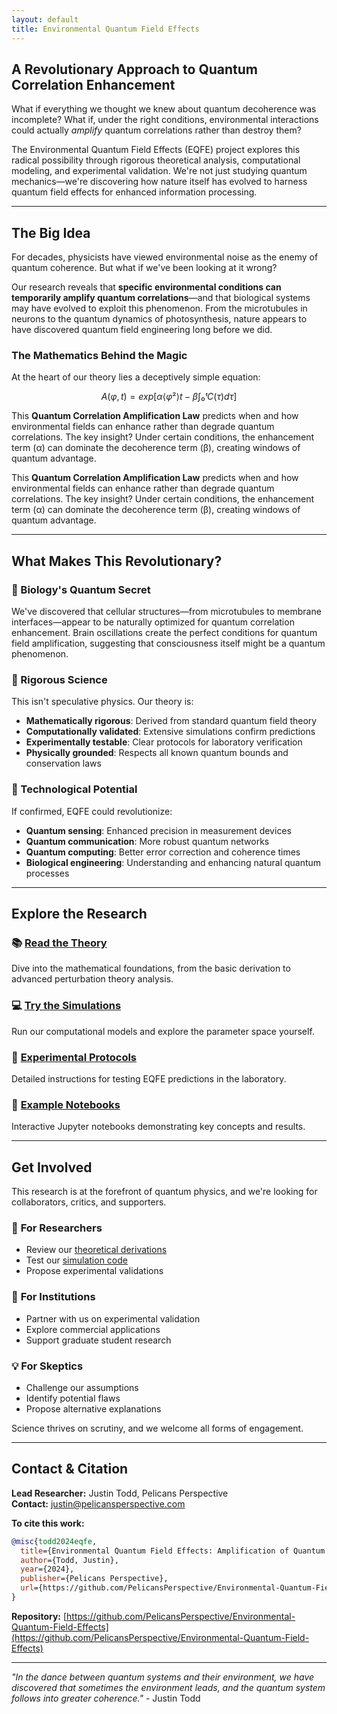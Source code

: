 ```yaml
---
layout: default
title: Environmental Quantum Field Effects
---
```


## A Revolutionary Approach to Quantum Correlation Enhancement

What if everything we thought we knew about quantum decoherence was incomplete? What if, under the right conditions, environmental interactions could actually *amplify* quantum correlations rather than destroy them?

The Environmental Quantum Field Effects (EQFE) project explores this radical possibility through rigorous theoretical analysis, computational modeling, and experimental validation. We're not just studying quantum mechanics—we're discovering how nature itself has evolved to harness quantum field effects for enhanced information processing.

---

## The Big Idea

For decades, physicists have viewed environmental noise as the enemy of quantum coherence. But what if we've been looking at it wrong?

Our research reveals that **specific environmental conditions can temporarily amplify quantum correlations**—and that biological systems may have evolved to exploit this phenomenon. From the microtubules in neurons to the quantum dynamics of photosynthesis, nature appears to have discovered quantum field engineering long before we did.

### The Mathematics Behind the Magic

At the heart of our theory lies a deceptively simple equation:

```math
A(φ,t) = exp[α⟨φ²⟩t - β∫₀ᵗ C(τ) dτ]
```

This **Quantum Correlation Amplification Law** predicts when and how environmental fields can enhance rather than degrade quantum correlations. The key insight? Under certain conditions, the enhancement term (α) can dominate the decoherence term (β), creating windows of quantum advantage.

This **Quantum Correlation Amplification Law** predicts when and how environmental fields can enhance rather than degrade quantum correlations. The key insight? Under certain conditions, the enhancement term (α) can dominate the decoherence term (β), creating windows of quantum advantage.

---

## What Makes This Revolutionary?

### 🧬 Biology's Quantum Secret
We've discovered that cellular structures—from microtubules to membrane interfaces—appear to be naturally optimized for quantum correlation enhancement. Brain oscillations create the perfect conditions for quantum field amplification, suggesting that consciousness itself might be a quantum phenomenon.

### 🔬 Rigorous Science
This isn't speculative physics. Our theory is:
- **Mathematically rigorous**: Derived from standard quantum field theory
- **Computationally validated**: Extensive simulations confirm predictions
- **Experimentally testable**: Clear protocols for laboratory verification
- **Physically grounded**: Respects all known quantum bounds and conservation laws

### 🚀 Technological Potential
If confirmed, EQFE could revolutionize:
- **Quantum sensing**: Enhanced precision in measurement devices
- **Quantum communication**: More robust quantum networks
- **Quantum computing**: Better error correction and coherence times
- **Biological engineering**: Understanding and enhancing natural quantum processes

---

## Explore the Research

### 📚 **[Read the Theory](https://github.com/PelicansPerspective/Environmental-Quantum-Field-Effects/tree/main/theory/)**
Dive into the mathematical foundations, from the basic derivation to advanced perturbation theory analysis.

### 💻 **[Try the Simulations](https://github.com/PelicansPerspective/Environmental-Quantum-Field-Effects/tree/main/simulations/)**
Run our computational models and explore the parameter space yourself.

### 🔬 **[Experimental Protocols](https://github.com/PelicansPerspective/Environmental-Quantum-Field-Effects/tree/main/experiments/)**
Detailed instructions for testing EQFE predictions in the laboratory.

### 📖 **[Example Notebooks](https://github.com/PelicansPerspective/Environmental-Quantum-Field-Effects/tree/main/examples/)**
Interactive Jupyter notebooks demonstrating key concepts and results.

---

## Get Involved

This research is at the forefront of quantum physics, and we're looking for collaborators, critics, and supporters.

### 🤝 **For Researchers**
- Review our [theoretical derivations](https://github.com/PelicansPerspective/Environmental-Quantum-Field-Effects/tree/main/theory/)
- Test our [simulation code](https://github.com/PelicansPerspective/Environmental-Quantum-Field-Effects/tree/main/simulations/)
- Propose experimental validations

### 🏢 **For Institutions**
- Partner with us on experimental validation
- Explore commercial applications
- Support graduate student research

### 💡 **For Skeptics**
- Challenge our assumptions
- Identify potential flaws
- Propose alternative explanations

Science thrives on scrutiny, and we welcome all forms of engagement.

---

## Contact & Citation

**Lead Researcher:** Justin Todd, Pelicans Perspective  
**Contact:** [justin@pelicansperspective.com](mailto:justin@pelicansperspective.com)

**To cite this work:**
```bibtex
@misc{todd2024eqfe,
  title={Environmental Quantum Field Effects: Amplification of Quantum Correlations in Open Systems},
  author={Todd, Justin},
  year={2024},
  publisher={Pelicans Perspective},
  url={https://github.com/PelicansPerspective/Environmental-Quantum-Field-Effects}
}
```

**Repository:** [https://github.com/PelicansPerspective/Environmental-Quantum-Field-Effects](https://github.com/PelicansPerspective/Environmental-Quantum-Field-Effects)

---

*"In the dance between quantum systems and their environment, we have discovered that sometimes the environment leads, and the quantum system follows into greater coherence."* - Justin Todd
